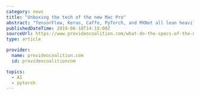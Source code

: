 ```yaml
---
category: news
title: "Unboxing the tech of the new Mac Pro"
abstract: "TensorFlow, Keras, Caffe, PyTorch, and MXNet all lean heavily on CUDA to crunch the math. While Apple has developed its own library of Metal-accelerated machine learning functions, don’t expect the heavily academic community of machine learning experts ..."
publishedDateTime: 2019-06-18T14:18:00Z
sourceUrl: https://www.provideocoalition.com/what-do-the-specs-of-the-new-mac-pro-actually-mean-and-who-will-benefit-from-them/
type: article

provider:
  name: provideocoalition.com
  id: provideocoalitioncom

topics:
  - AI
  - pytorch
---
```

